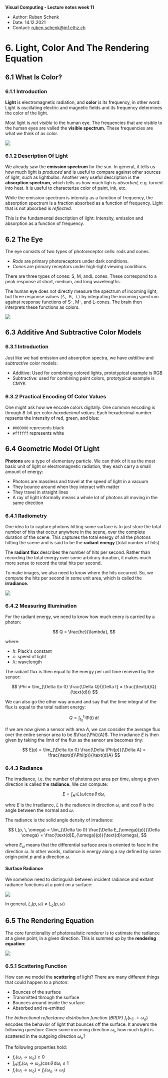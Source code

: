 **Visual Computing - Lecture notes week 11**

- Author: Ruben Schenk
- Date: 14.12.2021
- Contact: ruben.schenk@inf.ethz.ch

# 6. Light, Color And The Rendering Equation

## 6.1 What Is Color?

### 6.1.1 Introduction

**Light** is electromagnetic radiation, and **color** is its frequency, in other word: Light is oscillating electric and magnetic fields and its frequency determines the color of the light.

Most light is _not visible_ to the human eye. The frequencies that are visible to the human eyes are valled the **visible spectrum.** These frequencies are what we think of as color.

![](./Figures/VisComp_Fig11-1.PNG)

### 6.1.2 Description Of Light

We already saw the **emission spectrum** for the sun. In general, it tells us how much light is _produced_ and is useful to compare against other sources of light, such as lightbulbs.
Another very useful description is the **absorption spectrum**, which tells us how much ligh is _absorbed,_ e.g. turned into heat. It is useful to characterize color of paint, ink, etc.

While the emission spectrum is intensity as a function of frequency, the absorption spectrum is a fraction absorbed as a function of frequency. Light that is not absorbed is _reflected._

This is the fundamental description of light: Intensity, emission and absorption as a function of frequency.

## 6.2 The Eye

The eye consists of two types of photoreceptor cells: rods and cones.

- _Rods_ are primary photoreceptors under dark conditions.
- _Cones_ are primary receptors under high-light viewing conditions.

There are three types of cones: S, M, andL cones. These correspond to a peak response at short, medium, and long wavelengths.

The human eye does not directly measure the spectrum of incoming light, but three response values `(S, M, L)` by integrating the incoming spectrum against response functions of S-, M-, and L-cones. The brain then interprets these functions as colors.

![](./Figures/VisComp_Fig11-2.PNG)

## 6.3 Additive And Subtractive Color Models

### 6.3.1 Introduction

Just like we had emission and absorption spectra, we have _additive_ and _subtractive_ color models:

- Additive: Used for combining colored lights, prototypical example is RGB
- Subtractive: used for combining paint colors, prototypical example is CMYK

### 6.3.2 Practical Encoding Of Color Values

One might ask how we encode colors digitally. One common encoding is through 8-bit per color _hexadecimal values._ Each hexadecimal number repsents the intensity of red, green, and blue:

- `#000000` represents black
- `#ffffff` represents white

## 6.4 Geometric Model Of Light

**Photons** are a type of elementary particle. We can think of it as the most basic unit of light or electromagnetic radiation, they each carry a small amount of energy:

- Photons are massless and travel at the speed of light in a vacuum
- They bounce around when they interact with matter
- They travel in straight lines
- A ray of light informally means a whole lot of photons all moving in the same direction

### 6.4.1 Radiometry

One idea to to capture photons hitting some surface is to just store the total number of hits that occur anywhere in the scene, over the complete duration of the scene. This captures the total energy of all the photons hitting the scene and is said to be the **radiant energy** (total number of hits).

The **radiant flux** describes the number of hits per second. Rather than recording the total energy over some arbitrary duration, it makes much more sense to record the total hits per second.

To make images, we also need to know where the hits occurred. So, we compute the hits per second in some unit area, which is called the **irradiance.**

![](./Figures/VisComp_Fig11-3.PNG)

### 6.4.2 Measuring Illumination

For the radiant energy, we need to know how much enery is carried by a photon:

$$
Q = \frac{hc}{\lambda},
$$

where:

- $h$: Plack's constant
- $c$: speed of light
- $\lambda$: wavelength

The radiant flux is then equal to the energy per unit time received by the sensor:

$$
\Phi = \lim_{\Delta \to 0} \frac{\Delta Q}{\Delta t} = \frac{\text{d}Q}{\text{d}t}
$$

We can also go the other way around and say that the time integral of the flux is equal to the total radiant energy:

$$
Q = \int_{t_0}^{t_1} \Phi(t) \, \text{d}t
$$

If we are now given a sensor with area $A$, we can consider the average flux over the entire sensor area to be $\frac{\Phi}{A}$. The irradiance $E$ is then given by taking the limit of the flux as the sensor are becomes tiny:

$$
E(p) = \lim_{\Delta \to 0} \frac{\Delta \Phi(p)}{\Delta A} = \frac{\text{d}\Phi(p)}{\text{d}A}
$$

### 6.4.3 Radiance

The irradiance, i.e. the number of photons per area per time, along a given direction is called the **radiance.** We can compute:

$$
E = \int_{H^2} L(\omega) \cos \theta \, \text{d} \omega,
$$

whre $E$ is the irradiance, $L$ is the radiance in direction $\omega$, and $\cos \theta$ is the angle between the normal and $\omega$.

The radiance is the solid angle density of irradiance:

$$
L(p, \, \omega) = \lim_{\Delta \to 0} \frac{\Delta E_{\omega}(p)}{\Detla \omega} = \frac{\text{d}E_{\omega}(p)}{\text{d}\omega},
$$

where $E_{\omega}$ means that the differential surface area is oriented to face in the direction $\omega$. In other words, radiance is energy along a ray defined by some origin point $p$ and a direction $\omega$.

#### Surface Radiance

We somehow need to distinguish between incident radiance and exitant radiance functions at a point on a surface:

![](./Figures/VisComp_Fig11-4.PNG)

In general, $L_i(p, \, \omega) \neq L_o(p, \, \omega)$

## 6.5 The Rendering Equation

The core functionality of photorealistic renderer is to estimate the radiance at a given point, in a given direction. This is summed up by the **rendering equation:**

![](./Figures/VisComp_Fig11-5.PNG)

### 6.5.1 Scattering Function

How can we model the **scattering** of light? There are many different things that could happen to a photon:

- Bounces of the surface
- Transmitted through the surface
- Bounces around inside the surface
- Absorbed and re-emitted

The _bidirectional reflectance distribution function (BRDF)_ $f_r(\omega_i \to \omega_o)$ encodes the behavior of light that bounces off the surface. It answers the following question: Given some incoming direction $\omega_i$, how much light is scattered in the outgoing direction $\omega_o$?

The following properties hold:

- $f_r(\omega_i \to \omega_o) \geq 0$
- $\int_{H^2} f_r(\omega_i \to \omega_o) \cos \theta \, \text{d}\omega_i \leq 1$
- $f_r(\omega_i \to \omega_o) = f_r(\omega_o \to \omega_i)$
